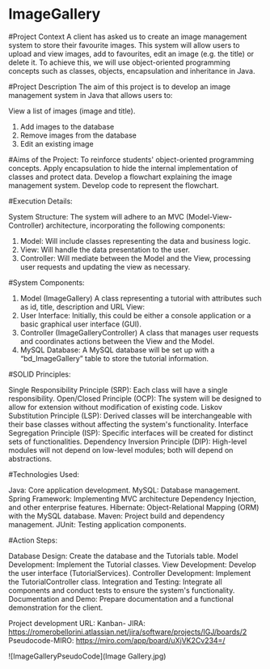 # ImageGallery
#Project Context A client has asked us to create an image management system to store their favourite images. This 
system will allow users to upload and view images, add to favourites, edit an image (e.g. the title) or delete it. 
To achieve this, we will use object-oriented programming concepts such as classes, objects, encapsulation and 
inheritance in Java.

#Project Description The aim of this project is to develop an image management system in Java that allows users to:

View a list of images (image and title).
1. Add images to the database
2. Remove images from the database
3. Edit an existing image

#Aims of the Project:
To reinforce students' object-oriented programming concepts. 
Apply encapsulation to hide the 
internal implementation of classes and protect data. 
Develop a flowchart explaining the image management system. 
Develop code to represent the flowchart.

#Execution Details:

System Structure: The system will adhere to an MVC (Model-View-Controller) architecture, incorporating the following 
components:

1. Model: Will include classes representing the data and business logic. 
2. View: Will handle the data presentation to the user. 
3. Controller: Will mediate between the Model and the View, processing user requests and updating the view as necessary.

#System Components:

1. Model (ImageGallery) A class representing a tutorial with attributes such as id, title, description and URL View: 
2. User Interface: Initially, this could be either a console application or a basic graphical user interface (GUI). 
3. Controller (ImageGalleryController) A class that manages user requests and coordinates actions between the View and 
the Model. 
4. MySQL Database: A MySQL database will be set up with a “bd_ImageGallery” table to store the tutorial information.

#SOLID Principles:

Single Responsibility Principle (SRP): Each class will have a single responsibility. 
Open/Closed Principle (OCP): The system will be designed to allow for extension without modification of existing code. 
Liskov Substitution Principle (LSP): Derived classes will be interchangeable with their base classes without affecting 
the system's functionality. Interface Segregation Principle (ISP): Specific interfaces will be created for distinct 
sets of functionalities. Dependency Inversion Principle (DIP): High-level modules will not depend on low-level modules; 
both will depend on abstractions.

#Technologies Used:

Java: Core application development. 
MySQL: Database management. 
Spring Framework: Implementing MVC architecture Dependency Injection, and other enterprise features. 
Hibernate: Object-Relational Mapping (ORM) with the MySQL database. 
Maven: Project build and dependency management. 
JUnit: Testing application components.

#Action Steps:

Database Design: Create the database and the Tutorials table. 
Model Development: Implement the Tutorial classes. 
View Development: Develop the user interface (TutorialServices). 
Controller Development: Implement the TutorialController class. 
Integration and Testing: Integrate all components and conduct tests to ensure the system's functionality. 
Documentation and Demo: Prepare documentation and a functional demonstration for the client.

Project development URL: Kanban- JIRA: https://romerobellorini.atlassian.net/jira/software/projects/IGJ/boards/2 
Pseudocode-MIRO: https://miro.com/app/board/uXjVK2Cv234=/

![ImageGalleryPseudoCode](Image Gallery.jpg)